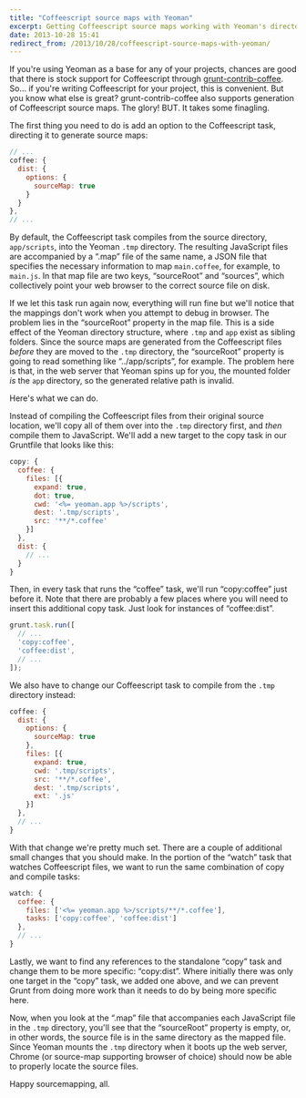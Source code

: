 ```yaml
---
title: "Coffeescript source maps with Yeoman"
excerpt: Getting Coffeescript source maps working with Yeoman's directory structure.
date: 2013-10-28 15:41
redirect_from: /2013/10/28/coffeescript-source-maps-with-yeoman/
---
```

If you're using Yeoman as a base for any of your projects, chances are good that there is stock support for Coffeescript through [grunt-contrib-coffee](https://github.com/gruntjs/grunt-contrib-coffee). So… if you're writing Coffeescript for your project, this is convenient. But you know what else is great? grunt-contrib-coffee also supports generation of Coffeescript source maps. The glory! BUT. It takes some finagling.

The first thing you need to do is add an option to the Coffeescript task, directing it to generate source maps:

```js
// ...
coffee: {
  dist: {
    options: {
      sourceMap: true
    }
  }
},
// ...
```

By default, the Coffeescript task compiles from the source directory, ```app/scripts```, into the Yeoman ```.tmp``` directory. The resulting JavaScript files are accompanied by a “.map” file of the same name, a JSON file that specifies the necessary information to map ```main.coffee```, for example, to ```main.js```. In that map file are two keys, “sourceRoot” and “sources”, which collectively point your web browser to the correct source file on disk.

If we let this task run again now, everything will run fine but we'll notice that the mappings don't work when you attempt to debug in browser. The problem lies in the “sourceRoot” property in the map file. This is a side effect of the Yeoman directory structure, where ```.tmp``` and ```app``` exist as sibling folders. Since the source maps are generated from the Coffeescript files *before* they are moved to the ```.tmp``` directory, the “sourceRoot” property is going to read something like “../app/scripts”, for example. The problem here is that, in the web server that Yeoman spins up for you, the mounted folder *is* the ```app``` directory, so the generated relative path is invalid.

Here's what we can do.

Instead of compiling the Coffeescript files from their original source location, we'll copy all of them over into the ```.tmp``` directory first, and *then* compile them to JavaScript. We'll add a new target to the copy task in our Gruntfile that looks like this:

```js
copy: {
  coffee: {
    files: [{
      expand: true,
      dot: true,
      cwd: '<%= yeoman.app %>/scripts',
      dest: '.tmp/scripts',
      src: '**/*.coffee'
    }]
  },
  dist: {
    // ...
  }
}
```

Then, in every task that runs the “coffee” task, we'll run “copy:coffee” just before it. Note that there are probably a few places where you will need to insert this additional copy task. Just look for instances of “coffee:dist”.

```js
grunt.task.run([
  // ...
  'copy:coffee',
  'coffee:dist',
  // ...
]);
```

We also have to change our Coffeescript task to compile from the ```.tmp``` directory instead:

```js
coffee: {
  dist: {
    options: {
      sourceMap: true
    },
    files: [{
      expand: true,
      cwd: '.tmp/scripts',
      src: '**/*.coffee',
      dest: '.tmp/scripts',
      ext: '.js'
    }]
  },
  // ...
}
```

With that change we're pretty much set. There are a couple of additional small changes that you should make. In the portion of the “watch” task that watches Coffeescript files, we want to run the same combination of copy and compile tasks:

```js
watch: {
  coffee: {
    files: ['<%= yeoman.app %>/scripts/**/*.coffee'],
    tasks: ['copy:coffee', 'coffee:dist']
  },
  // ...
}
```

Lastly, we want to find any references to the standalone “copy” task and change them to be more specific: “copy:dist”. Where initially there was only one target in the “copy” task, we added one above, and we can prevent Grunt from doing more work than it needs to do by being more specific here.

Now, when you look at the “.map” file that accompanies each JavaScript file in the ```.tmp``` directory, you'll see that the “sourceRoot” property is empty, or, in other words, the source file is in the same directory as the mapped file. Since Yeoman mounts the ```.tmp``` directory when it boots up the web server, Chrome (or source-map supporting browser of choice) should now be able to properly locate the source files.

Happy sourcemapping, all.
